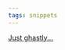 ```yaml
---
tags: snippets
---
```


[Just ghastly...](http://ruel.me/blog/2011/02/07/building-a-python-coding-environment-in-windows/)
